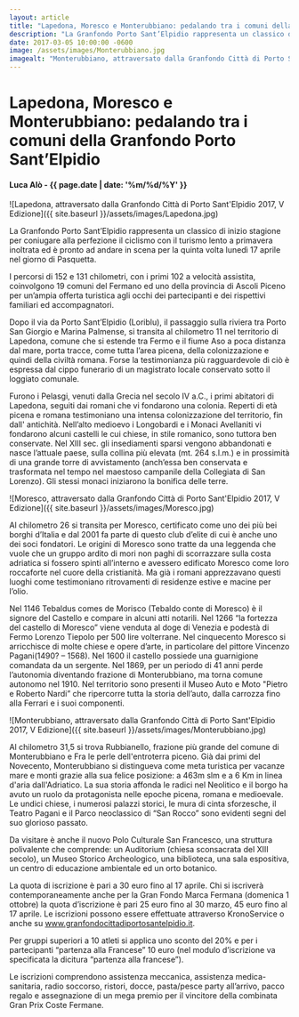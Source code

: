 ```yaml
---
layout: article
title: "Lapedona, Moresco e Monterubbiano: pedalando tra i comuni della Granfondo Porto Sant’Elpidio"
description: "La Granfondo Porto Sant’Elpidio rappresenta un classico di inizio stagione per coniugare alla perfezione il ciclismo con il turismo lento a primavera inoltrata ed è pronto ad andare in scena per la quinta volta lunedì 17 aprile nel giorno di Pasquetta."
date: 2017-03-05 10:00:00 -0600
image: /assets/images/Monterubbiano.jpg
imagealt: "Monterubbiano, attraversato dalla Granfondo Città di Porto Sant'Elpidio 2017, V Edizione"
---
```


# Lapedona, Moresco e Monterubbiano: pedalando tra i comuni della Granfondo Porto Sant’Elpidio

#### Luca Alò - {{ page.date | date: '%m/%d/%Y' }}

![Lapedona, attraversato dalla Granfondo Città di Porto Sant'Elpidio 2017, V Edizione]({{ site.baseurl }}/assets/images/Lapedona.jpg)

La Granfondo Porto Sant’Elpidio rappresenta un classico di inizio stagione per coniugare alla perfezione il ciclismo con il turismo lento a primavera inoltrata ed è pronto ad andare in scena per la quinta volta lunedì 17 aprile nel giorno di Pasquetta.

I percorsi di 152 e 131 chilometri, con i primi 102 a velocità assistita, coinvolgono 19 comuni del Fermano ed uno della provincia di Ascoli Piceno per un’ampia offerta turistica agli occhi dei partecipanti e dei rispettivi familiari ed accompagnatori.

Dopo il via da Porto Sant’Elpidio (Loriblu), il passaggio sulla riviera tra Porto San Giorgio e Marina Palmense, si transita al chilometro 11 nel territorio di Lapedona, comune che si estende tra Fermo e il fiume Aso a poca distanza dal mare, porta tracce, come tutta l’area picena, della colonizzazione e quindi della civiltà romana. Forse la testimonianza più ragguardevole di ciò è espressa dal cippo funerario di un magistrato locale conservato sotto il loggiato comunale.

Furono i Pelasgi, venuti dalla Grecia nel secolo IV a.C., i primi abitatori di Lapedona, seguiti dai romani che vi fondarono una colonia. Reperti di età picena e romana testimoniano una intensa colonizzazione del territorio, fin dall' antichità. Nell’alto medioevo i Longobardi e i Monaci Avellaniti vi fondarono alcuni castelli le cui chiese, in stile romanico, sono tuttora ben conservate. Nel XIII sec. gli insediamenti sparsi vengono abbandonati e nasce l’attuale paese, sulla collina più elevata (mt. 264 s.l.m.) e in prossimità di una grande torre di avvistamento (anch’essa ben conservata e trasformata nel tempo nel maestoso campanile della Collegiata di San Lorenzo). Gli stessi monaci iniziarono la bonifica delle terre.

![Moresco, attraversato dalla Granfondo Città di Porto Sant'Elpidio 2017, V Edizione]({{ site.baseurl }}/assets/images/Moresco.jpg)

Al chilometro 26 si transita per Moresco, certificato come uno dei più bei borghi d’Italia e dal 2001 fa parte di questo club d’elite di cui è anche uno dei soci fondatori. Le origini di Moresco sono tratte da una leggenda che vuole che un gruppo ardito di mori non paghi di scorrazzare sulla costa adriatica si fossero spinti all’interno e avessero edificato Moresco come loro roccaforte nel cuore della cristianità. Ma già i romani apprezzavano questi luoghi come testimoniano ritrovamenti di residenze estive e macine per l’olio.

Nel 1146 Tebaldus comes de Morisco (Tebaldo conte di Moresco) è il signore del Castello e compare in alcuni atti notarili. Nel 1266 “la fortezza del castello di Moresco” viene venduta al doge di Venezia e podestà di Fermo Lorenzo Tiepolo per 500 lire volterrane. Nel cinquecento Moresco si arricchisce di molte chiese e opere d’arte, in particolare del pittore Vincenzo Pagani(1490? – 1568). Nel 1600 il castello possiede una guarnigione comandata da un sergente. Nel 1869, per un  periodo di  41 anni perde l’autonomia diventando frazione di Monterubbiano, ma torna comune autonomo nel 1910. Nel territorio sono presenti il Museo Auto e Moto "Pietro e Roberto Nardi” che ripercorre tutta la storia dell’auto, dalla carrozza fino alla Ferrari e i suoi componenti.

![Monterubbiano, attraversato dalla Granfondo Città di Porto Sant'Elpidio 2017, V Edizione]({{ site.baseurl }}/assets/images/Monterubbiano.jpg)

Al chilometro 31,5 si trova Rubbianello, frazione più grande del comune di Monterubbiano e Fra le perle dell'entroterra piceno. Già dai primi del Novecento, Monterubbiano si distingueva come meta turistica per vacanze mare e monti grazie alla sua felice posizione: a 463m slm e a 6 Km in linea d'aria dall'Adriatico. La sua storia affonda le radici nel Neolitico e il borgo ha avuto un ruolo da protagonista nelle epoche picena, romana e medioevale. Le undici chiese, i numerosi palazzi storici, le mura di cinta sforzesche, il Teatro Pagani e il Parco neoclassico di “San Rocco” sono evidenti segni del suo glorioso passato.

Da visitare è anche il nuovo Polo Culturale San Francesco, una struttura polivalente che comprende: un Auditorium (chiesa sconsacrata del XIII secolo), un Museo Storico Archeologico, una biblioteca, una sala espositiva, un centro di educazione ambientale ed un orto botanico.

La quota di iscrizione è pari a 30 euro fino al 17 aprile. Chi si iscriverà contemporaneamente anche per la Gran Fondo Marca Fermana (domenica 1 ottobre) la quota d’iscrizione è pari 25 euro fino al 30 marzo, 45 euro fino al 17 aprile. Le iscrizioni possono essere effettuate attraverso KronoService o anche su www.granfondocittadiportosantelpidio.it.

Per gruppi superiori a 10 atleti si applica uno sconto del 20% e per i partecipanti “partenza alla Francese” 10 euro (nel modulo d’iscrizione va specificata la dicitura “partenza alla francese”).

Le iscrizioni comprendono assistenza meccanica, assistenza medica-sanitaria, radio soccorso, ristori, docce, pasta/pesce party all’arrivo, pacco regalo e assegnazione di un mega premio per il vincitore della combinata Gran Prix Coste Fermane.
